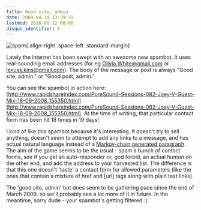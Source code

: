 ```yaml
---
title: Good site, admin.
date: 2009-04-14 13:39:31
lastmod: 2016-08-12 00:00
disqus_identifier: 5
---
```


![spam](http://hollsk.co.uk/hollsk/images/uploads/spam.jpg){.align-right .space-left .standard-margin}

Lately the internet has been swept with an awesome new spambot. It uses real-sounding email addresses (for eg Olivia.White@gmail.com or lexuss.kins@gmail.com). The body of the message or post is always "Good site, admin." or "Good post, admin.".

You can see the spambot in action here: [http://www.rapidshareindex.com/PureSound-Sessions-082-Joey-V-Guest-Mix-18-09-2008_155350.html](http://www.rapidshareindex.com/PureSound-Sessions-082-Joey-V-Guest-Mix-18-09-2008_155350.html). At the time of writing, that particular contact form has been hit 18 times in 19 days!

I kind of like this spambot because it's interesting. It doesn't try to sell anything, doesn't seem to attempt to add any links to a message, and has actual natural language instead of a [Markov-chain generated paragraph](http://en.kerouac3001.com/markov-chains-spam-that-search-engines-like-pt-1-5.htm). The aim of the game seems to be the usual - spam a bunch of contact forms, see if you get an auto-responder or, god forbid, an actual _human_ on the other end, and add the address to your harvested list. The difference is that this one doesn't 'taste' a contact form for allowed parameters (like the ones that contain a mixture of href and [url] tags along with plain text links).

The 'good site, admin' bot does seem to be gathering pace since the end of March 2009, so we'll probably see a lot more of it in future. In the meantime, sorry dude - your spambot's getting filtered :(